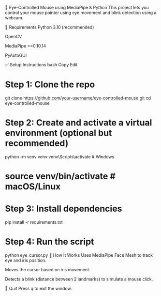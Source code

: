 📌 Eye-Controlled Mouse using MediaPipe & Python
This project lets you control your mouse pointer using eye movement and blink detection using a webcam.

🔧 Requirements
Python 3.10 (recommended)

OpenCV

MediaPipe ==0.10.14

PyAutoGUI

✅ Setup Instructions
bash
Copy
Edit
# Step 1: Clone the repo
git clone https://github.com/your-username/eye-controlled-mouse.git
cd eye-controlled-mouse

# Step 2: Create and activate a virtual environment (optional but recommended)
python -m venv venv
venv\Scripts\activate   # Windows
# source venv/bin/activate  # macOS/Linux

# Step 3: Install dependencies
pip install -r requirements.txt

# Step 4: Run the script
python eye_cursor.py
🧠 How It Works
Uses MediaPipe Face Mesh to track eye and iris position.

Moves the cursor based on iris movement.

Detects a blink (distance between 2 landmarks) to simulate a mouse click.

🛑 Quit
Press q to exit the window.











